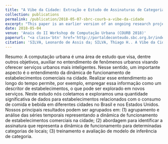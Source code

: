 ```yaml
---
title: "A Vibe da Cidade: Extração e Estudo de Assinaturas de Categorias de Estabelecimentos Comerciais"
collection: publications
permalink: /publication/2018-05-07-sbrc-courb-a-vibe-da-cidade
excerpt: "This paper is an earlier version of an ongoing research project accepted at a national conference - <a href='http://www.sbrc2018.ufscar.br/courb-ii-workshop-de-computacao-urbana/'>SBRC COURB 2018</a>. [This paper is in portuguese]"
date: 2018-05-04
venue: 'Anais do II Workshop de Computação Urbana (COURB 2018)'
paperurl: "<a class='btn' href='http://portaldeconteudo.sbc.org.br/index.php/courb/article/view/2340/2304'>Download PDF</a>"
citation: 'SILVA, Leonardo de Assis da; SILVA, Thiago H.. A Vibe da Cidade: Extração e Estudo de Assinaturas de Categorias de Estabelecimentos Comerciais. Workshop de Computação Urbana (COURB_SBRC), [S.l.], v. 2, n. 1/2018, may 2018. ISSN 2595-2706. Disponível em: &lt;http://portaldeconteudo.sbc.org.br/index.php/courb/article/view/2340&gt;.'
---
```


Resumo: A computação urbana é uma área de estudo que visa, dentre outros objetivos, auxiliar no entendimento de fenõmenos urbanos visando oferecer serviços urbanos mais inteligentes. Nesse sentido, um importante aspecto é o entendimento da dinâmica de funcionamento de estabelecimentos comerciais na cidade. Realizar esse entendimento ao longo do tempo permite, por exemplo, empregar essa informação como um descritor de estabelecimentos, o que pode ser explorado em novos serviços. Neste estudo nós coletamos e exploramos uma quantidade significativa de dados para estabelecimentos relacionados com o consumo de comida e bebida em diferentes cidades no Brasil e nos Estados Unidos. Nossos principais resultados podem ser agrupados em: (1) agrupamento e análise das séries temporais representando a dinâmica de funcionamento de estabelecimentos comerciais na cidade; (2) abordagem para identificar a assinatura que representa a dinâmica de funcionamento para determinadas categorias de locais; (3) treinamento e avaliação de modelo de inferência de categoria.
